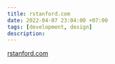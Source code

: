 ```yaml
---
title: rstanford.com
date: 2022-04-07 23:04:00 +07:00
tags: [development, design]
description: 
---
```

<a href='https://rstanford.com'>rstanford.com</a>
